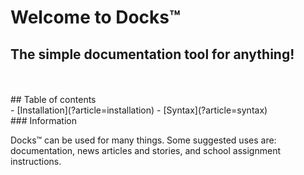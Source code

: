 # Welcome to Docks™
## The simple documentation tool for anything!
<br>
<br>
## Table of contents <br>
 - [Installation](?article=installation)
 - [Syntax](?article=syntax)
<br>
### Information

Docks™ can be used for many things. Some suggested uses are: documentation, news articles and stories, and school assignment instructions.
